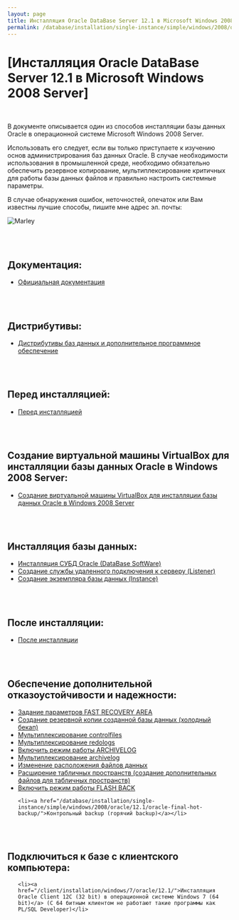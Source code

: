 ```yaml
---
layout: page
title: Инсталляция Oracle DataBase Server 12.1 в Microsoft Windows 2008 Server
permalink: /database/installation/single-instance/simple/windows/2008/oracle/12.1/
---
```


# [Инсталляция Oracle DataBase Server 12.1 в Microsoft Windows 2008 Server]

<br/>

В документе описывается один из способов инсталляции базы данных Oracle в операционной системе Microsoft Windows 2008 Server.

Использовать его следует, если вы только приступаете к изучению основ администрирования баз данных Oracle. В случае необходимости использования в промышленной среде, необходимо обязательно обеспечить резервное копирование, мультиплексирование критичных для работы базы данных файлов и правильно настроить системные параметры.

В случае обнаружения ошибок, неточностей, опечаток или Вам известны лучшие способы, пишите мне адрес эл. почты:


<div>
	<img src="http://img.fotografii.org/a3333333mail.gif" alt="Marley" border="0">
</div>



<br/><br/>
<h2>Документация:</h2>

<ul>
	<li><a href="/database/installation/single-instance/simple/windows/2008/oracle/12.1/docs/">Официальная документация</a><br/></li>
</ul>


<br/><br/>
<h2>Дистрибутивы:</h2>


<ul>
	<li><a href="/database/installation/single-instance/simple/windows/2008/oracle/12.1/distrib/">Дистрибутивы баз данных и дополнительное программное обеспечение</a><br/></li>
</ul>



<br/><br/>
<h2>Перед инсталляцией:</h2>

<ul>
	<li><a href="/database/installation/single-instance/simple/windows/2008/oracle/12.1/steps-before-installaion/">Перед инсталляцией</a></li>
</ul>



<br/><br/>
<h2>Создание виртуальной машины VirtualBox для инсталляции базы данных Oracle в Windows 2008 Server:</h2>

<ul>
	<li><a href="/database/installation/single-instance/simple/windows/2008/oracle/12.1/virtualbox-machines/windows/2008/">Создание виртуальной машины VirtualBox для инсталляции базы данных Oracle в Windows 2008 Server</a></li>
</ul>


<br/><br/>
<h2>Инсталляция базы данных:</h2>
<ul>
	<li><a href="/database/installation/single-instance/simple/windows/2008/oracle/12.1/oracle-database-software-installation/">Инсталляция СУБД Oracle (DataBase SoftWare)</a></li>
	<li><a href="/database/installation/single-instance/simple/windows/2008/oracle/12.1/oracle-listener-creation/">Создание службы удаленного подключения к серверу (Listener)</a></li>
	<li><a href="/database/installation/single-instance/simple/windows/2008/oracle/12.1/oracle-instance-creation/">Создание экземпляра базы данных (Instance)</a></li>
</ul>


<br/><br/>
<h2>После инсталляции:</h2>
<ul>
	<li><a href="/database/installation/single-instance/simple/windows/2008/oracle/12.1/steps-after-installation/">После инсталляции</a></li>
</ul>


<br/><br/>
<h2>Обеспечение дополнительной отказоустойчивости и надежности:</h2>


<ul>
	<li><a href="/database/installation/single-instance/simple/windows/2008/oracle/12.1/oracle-setup-fast-recovery-area-params/">Задание параметров FAST RECOVERY AREA</a></li>
	<li><a href="/database/installation/single-instance/simple/windows/2008/oracle/12.1/oracle-cold-backup/"> Создание резервной копии созданной базы данных (холодный бекап)</a></li>
	<li><a href="/database/installation/single-instance/simple/windows/2008/oracle/12.1/oracle-multiplex-controlfiles/">Мультиплексирование controlfiles</a></li>
	<li><a href="/database/installation/single-instance/simple/windows/2008/oracle/12.1/oracle-multiplex-redologs/">Мультиплексирование redologs</a></li>
	<li><a href="/database/installation/single-instance/simple/windows/2008/oracle/12.1/enable-archivelog-mod/">Включить режим работы ARCHIVELOG</a></li>
	<li><a href="/database/installation/single-instance/simple/windows/2008/oracle/12.1/oracle-multiplex-archivelogs/">Мультиплексирование archivelog</a></li>
	<li><a href="/database/installation/single-instance/simple/windows/2008/oracle/12.1/oracle-change-default-datafile-location/">Изменение расположения файлов данных</a></li>
	<li><a href="/database/installation/single-instance/simple/windows/2008/oracle/12.1/oracle-additionals-datafiles/">Расширение табличных пространств (создание дополнительных файлов для табличных пространств)</a></li>
	<li><a href="/database/installation/single-instance/simple/windows/2008/oracle/12.1/enable-flashback-mod/">Включить режим работы FLASH BACK</a></li>

	<li><a href="/database/installation/single-instance/simple/windows/2008/oracle/12.1/oracle-final-hot-backup/">Контрольный backup (горячий backup)</a></li>

</ul>


<br/><br/>
<h2>Подключиться к базе с клиентского компьютера:</h2>

<ul>

	<li><a href="/client/installation/windows/7/oracle/12.1/">Инсталляция Oracle Client 12C (32 bit) в операционной системе Windows 7 (64 bit)</a> (C 64 битным клиентом не работают такие программы как PL/SQL Developer)</li>

</ul>
